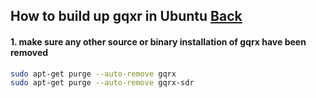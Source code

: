 ## How to build up gqxr in Ubuntu [Back](./qa.md)

#### 1. make sure any other source or binary installation of gqrx have been removed

```bash
sudo apt-get purge --auto-remove gqrx
sudo apt-get purge --auto-remove gqrx-sdr
```